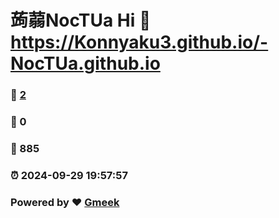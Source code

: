 # 蒟蒻NocTUa  Hi :link: https://Konnyaku3.github.io/-NocTUa.github.io 
### :page_facing_up: [2](https://Konnyaku3.github.io/-NocTUa.github.io/tag.html) 
### :speech_balloon: 0 
### :hibiscus: 885 
### :alarm_clock: 2024-09-29 19:57:57 
### Powered by :heart: [Gmeek](https://github.com/Meekdai/Gmeek)
